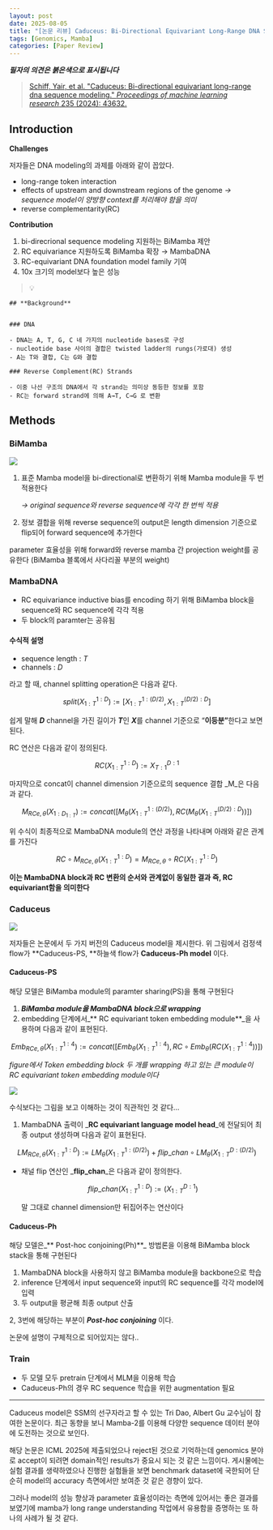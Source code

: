 ```yaml
---
layout: post
date: 2025-08-05
title: "[논문 리뷰] Caduceus: Bi-Directional Equivariant Long-Range DNA Sequence Modeling"
tags: [Genomics, Mamba]
categories: [Paper Review]
---
```


<span class="notion-red">_**필자의 의견은 붉은색으로 표시됩니다**_</span>


> [Schiff, Yair, et al. "Caduceus: Bi-directional equivariant long-range dna sequence modeling." ](https://pmc.ncbi.nlm.nih.gov/articles/PMC12189541/)[_Proceedings of machine learning research_](https://pmc.ncbi.nlm.nih.gov/articles/PMC12189541/)[ 235 (2024): 43632.](https://pmc.ncbi.nlm.nih.gov/articles/PMC12189541/)



## Introduction


**Challenges**


저자들은 DNA modeling의 과제를 아래와 같이 꼽았다.

- long-range token interaction
- effects of upstream and downstream regions of the genome 
_→ sequence model이 양방향 context를 처리해야 함을 의미_
- reverse complementarity(RC)

**Contribution**

1. bi-direcrional sequence modeling 지원하는 BiMamba 제안
1. RC equivariance 지원하도록 BiMamba 확장 → MambaDNA
1. RC-equivariant DNA foundation model family 기여
1. 10x 크기의 model보다 높은 성능

> 💡 


	## **Background**


	### DNA

	- DNA는 A, T, G, C 네 가지의 nucleotide bases로 구성
	- nucleotide base 사이의 결합은 twisted ladder의 rungs(가로대) 생성
	- A는 T와 결합, C는 G와 결합

	### Reverse Complement(RC) Strands

	- 이중 나선 구조의 DNA에서 각 strand는 의미상 동등한 정보를 포함
	- RC는 forward strand에 의해 A→T, C→G 로 변환


## Methods



### BiMamba


![](https://prod-files-secure.s3.us-west-2.amazonaws.com/542b861c-36a8-4051-84e5-8804b6728dba/2c247d59-7815-4980-99f0-8f0d21f445a7/image.png?X-Amz-Algorithm=AWS4-HMAC-SHA256&X-Amz-Content-Sha256=UNSIGNED-PAYLOAD&X-Amz-Credential=ASIAZI2LB46655KB7KUF%2F20250926%2Fus-west-2%2Fs3%2Faws4_request&X-Amz-Date=20250926T070122Z&X-Amz-Expires=3600&X-Amz-Security-Token=IQoJb3JpZ2luX2VjEP7%2F%2F%2F%2F%2F%2F%2F%2F%2F%2FwEaCXVzLXdlc3QtMiJHMEUCIC94pkXM7CDZTzwxd0l5t6QVdW%2BaaNp3ndW9AM5uHf9hAiEA76t0ZEd6XrGKKpc7EO3xGi2AzibZLckJRyPhTh%2Fd5%2F4qiAQIh%2F%2F%2F%2F%2F%2F%2F%2F%2F%2F%2FARAAGgw2Mzc0MjMxODM4MDUiDGa0K9CXwD3tniZq4CrcA%2FDlhK8CL2eD2AmhCTtPE7PGJsrsTZG6RkE0XbUqwRu3L4M6NOIQIVytDJN%2FkRQkElVTptAf64f3EqQQ74IAAViFihhsncIjMujQQIp5fbG1jm9622WMUYQX6idsH%2FwBU85KI68AfO36ibWRfBF534wesgoS5HxiSaxYJ9Vq3ivAVoGBCMi%2BfBTMO30UEN1mfcT8JKgyZ8CfsFLyqNuMNBrBjxK9v2odTmox0l%2FH%2Fp5Vtnqr7bO9DE29%2F3s0XFEVsrCoROIrpNjaeY32EgONEd05fkkJ9haQzD92gywsMrm9HXHjWR%2FbTEKcjWHH1TbvsGYPLaP5ZtL4%2BOoFXSRFw0UDtEDP2ViBPQzOx4TQ0rHTf3xq1CtZ1eJYtDhl5AJ2UUETSVonT3E7MLuxk3hLiOlu7XOYOmGSwo6ma6lYbr6COG21Hf2kgrQQEHfMF11s0kBxAyUjSOUHUXy2NT1xLy4BYYZVjinQgTgAykKRhGbqGaOyJlMkxcp32c2ZLqr6yg4EFnMbZ4ATVjZQzmS0nAAsJZjXuMBLHnNsb7wBwgjZuigHzyLj0rU1bxqC6gG3tpY7kKgLsjOKOJe%2BesNAqKdszuqfdT0RiLTKg3OXMyOyb%2BESEKY1cCME3MEUMOnZ2MYGOqUByBnBLW35wzOEgnvYAhPg2MAc31MpQTmlokQDKofUx64R0oBvrQ4WUfsS0tle95Uk4seceSPcVEmv19EmXxgqHzL%2BrUurus1lDU1E5rW4klk0ymH9dBAwmc%2BaAZ7Qq9jnbLJsXDKL5UdQ0AQjbYBwmd%2BJ%2FRqH4x94EYvOoDqvCsZhwjRLChI34BuOvjVEeJe%2F%2F7aI56%2FlARDsieo8c2xaWrrTK434&X-Amz-Signature=caba9fbd2668c26753025aaa7246c7935c154166a5922d9082f77d972d5fb1a8&X-Amz-SignedHeaders=host&x-amz-checksum-mode=ENABLED&x-id=GetObject)

1. 표준 Mamba model을 bi-directional로 변환하기 위해 Mamba module을 두 번 적용한다

	_→ original sequence와 reverse sequence에 각각 한 번씩 적용_

1. 정보 결합을 위해 reverse sequence의 output은 length dimension 기준으로 flip되어 forward sequence에 추가한다

parameter 효율성을 위해 forward와 reverse mamba 간 projection weight를 공유한다 (BiMamba 블록에서 사다리꼴 부분의 weight)



### MambaDNA

- RC equivariance inductive bias를 encoding 하기 위해 BiMamba block을 sequence와 RC sequence에 각각 적용
- 두 block의 paramter는 공유됨


#### 수식적 설명

- sequence length : _T_
- channels : _D_

라고 할 때,  channel splitting operation은 다음과 같다.


$$
split(X^{1:D}_{1:T}):=[X^{1:(D/2)}_{1:T},X^{(D/2):D}_{1:T}]
$$


<span class="notion-red">쉽게 말해 </span><span class="notion-red">_**D**_</span><span class="notion-red"> channel을 가진 길이가 </span><span class="notion-red">_**T**_</span><span class="notion-red">인 </span><span class="notion-red">_**X**_</span><span class="notion-red">를 channel 기준으로 “</span><span class="notion-red">**이등분”**</span><span class="notion-red">한다고 보면 된다.</span>


RC 연산은 다음과 같이 정의된다.


$$
RC(X^{1:D}_{1:T}):=X^{D:1}_{T:1}
$$


마지막으로 concat이 channel dimension 기준으로의 sequence 결합 _M_은 다음과 같다.


$$
M_{RCe,\theta}(X_{1:D_{1:T}}):=concat([M_{\theta}(X^{1:(D/2)}_{1:T}),RC(M_{\theta}(X^{(D/2):D}_{1:T}))])
$$


위 수식이 최종적으로 MambaDNA module의 연산 과정을 나타내며 아래와 같은 관계를 가진다


$$
RC\circ M_{RCe,\theta}(X^{1:D}_{1:T}) = M_{RCe,\theta} \circ RC(X^{1:D}_{1:T})
$$


**이는 MambaDNA block과 RC 변환의 순서와 관계없이 동일한 결과 즉, RC equivariant함을 의미한다**



### Caduceus


![](https://prod-files-secure.s3.us-west-2.amazonaws.com/542b861c-36a8-4051-84e5-8804b6728dba/f94a60d7-8145-473b-aef9-7c68d3ec604a/image.png?X-Amz-Algorithm=AWS4-HMAC-SHA256&X-Amz-Content-Sha256=UNSIGNED-PAYLOAD&X-Amz-Credential=ASIAZI2LB46655KB7KUF%2F20250926%2Fus-west-2%2Fs3%2Faws4_request&X-Amz-Date=20250926T070122Z&X-Amz-Expires=3600&X-Amz-Security-Token=IQoJb3JpZ2luX2VjEP7%2F%2F%2F%2F%2F%2F%2F%2F%2F%2FwEaCXVzLXdlc3QtMiJHMEUCIC94pkXM7CDZTzwxd0l5t6QVdW%2BaaNp3ndW9AM5uHf9hAiEA76t0ZEd6XrGKKpc7EO3xGi2AzibZLckJRyPhTh%2Fd5%2F4qiAQIh%2F%2F%2F%2F%2F%2F%2F%2F%2F%2F%2FARAAGgw2Mzc0MjMxODM4MDUiDGa0K9CXwD3tniZq4CrcA%2FDlhK8CL2eD2AmhCTtPE7PGJsrsTZG6RkE0XbUqwRu3L4M6NOIQIVytDJN%2FkRQkElVTptAf64f3EqQQ74IAAViFihhsncIjMujQQIp5fbG1jm9622WMUYQX6idsH%2FwBU85KI68AfO36ibWRfBF534wesgoS5HxiSaxYJ9Vq3ivAVoGBCMi%2BfBTMO30UEN1mfcT8JKgyZ8CfsFLyqNuMNBrBjxK9v2odTmox0l%2FH%2Fp5Vtnqr7bO9DE29%2F3s0XFEVsrCoROIrpNjaeY32EgONEd05fkkJ9haQzD92gywsMrm9HXHjWR%2FbTEKcjWHH1TbvsGYPLaP5ZtL4%2BOoFXSRFw0UDtEDP2ViBPQzOx4TQ0rHTf3xq1CtZ1eJYtDhl5AJ2UUETSVonT3E7MLuxk3hLiOlu7XOYOmGSwo6ma6lYbr6COG21Hf2kgrQQEHfMF11s0kBxAyUjSOUHUXy2NT1xLy4BYYZVjinQgTgAykKRhGbqGaOyJlMkxcp32c2ZLqr6yg4EFnMbZ4ATVjZQzmS0nAAsJZjXuMBLHnNsb7wBwgjZuigHzyLj0rU1bxqC6gG3tpY7kKgLsjOKOJe%2BesNAqKdszuqfdT0RiLTKg3OXMyOyb%2BESEKY1cCME3MEUMOnZ2MYGOqUByBnBLW35wzOEgnvYAhPg2MAc31MpQTmlokQDKofUx64R0oBvrQ4WUfsS0tle95Uk4seceSPcVEmv19EmXxgqHzL%2BrUurus1lDU1E5rW4klk0ymH9dBAwmc%2BaAZ7Qq9jnbLJsXDKL5UdQ0AQjbYBwmd%2BJ%2FRqH4x94EYvOoDqvCsZhwjRLChI34BuOvjVEeJe%2F%2F7aI56%2FlARDsieo8c2xaWrrTK434&X-Amz-Signature=092247561a28ee1aad3a8686134288a459f3913bff798380fc276080fb341060&X-Amz-SignedHeaders=host&x-amz-checksum-mode=ENABLED&x-id=GetObject)


저자들은 논문에서 두 가지 버전의 Caduceus model을 제시한다. 위 그림에서 검정색 flow가 **Caduceus-PS, **하늘색 flow가 **Caduceus-Ph model** 이다.



#### Caduceus-PS


해당 모델은 BiMamba module의 paramter sharing(PS)을 통해 구현된다

1. _**BiMamba module을 MambaDNA block으로 wrapping**_
1. embedding 단계에서_** RC equivariant token embedding module**_을 사용하며 다음과 같이 표현된다.

$$
Emb_{RCe,\theta}(X^{1:4}_{1:T}):=concat([Emb_{\theta}(X^{1:4}_{1:T}),RC \circ Emb_{\theta}(RC(X^{1:4}_{1:T}))])
$$


_figure에서 Token embedding block 두 개를 wrapping 하고 있는 큰 module이 RC equivariant token embedding module이다_


![](https://prod-files-secure.s3.us-west-2.amazonaws.com/542b861c-36a8-4051-84e5-8804b6728dba/b175e4da-71eb-4e91-8c23-a06dabe673c9/image.png?X-Amz-Algorithm=AWS4-HMAC-SHA256&X-Amz-Content-Sha256=UNSIGNED-PAYLOAD&X-Amz-Credential=ASIAZI2LB46655KB7KUF%2F20250926%2Fus-west-2%2Fs3%2Faws4_request&X-Amz-Date=20250926T070122Z&X-Amz-Expires=3600&X-Amz-Security-Token=IQoJb3JpZ2luX2VjEP7%2F%2F%2F%2F%2F%2F%2F%2F%2F%2FwEaCXVzLXdlc3QtMiJHMEUCIC94pkXM7CDZTzwxd0l5t6QVdW%2BaaNp3ndW9AM5uHf9hAiEA76t0ZEd6XrGKKpc7EO3xGi2AzibZLckJRyPhTh%2Fd5%2F4qiAQIh%2F%2F%2F%2F%2F%2F%2F%2F%2F%2F%2FARAAGgw2Mzc0MjMxODM4MDUiDGa0K9CXwD3tniZq4CrcA%2FDlhK8CL2eD2AmhCTtPE7PGJsrsTZG6RkE0XbUqwRu3L4M6NOIQIVytDJN%2FkRQkElVTptAf64f3EqQQ74IAAViFihhsncIjMujQQIp5fbG1jm9622WMUYQX6idsH%2FwBU85KI68AfO36ibWRfBF534wesgoS5HxiSaxYJ9Vq3ivAVoGBCMi%2BfBTMO30UEN1mfcT8JKgyZ8CfsFLyqNuMNBrBjxK9v2odTmox0l%2FH%2Fp5Vtnqr7bO9DE29%2F3s0XFEVsrCoROIrpNjaeY32EgONEd05fkkJ9haQzD92gywsMrm9HXHjWR%2FbTEKcjWHH1TbvsGYPLaP5ZtL4%2BOoFXSRFw0UDtEDP2ViBPQzOx4TQ0rHTf3xq1CtZ1eJYtDhl5AJ2UUETSVonT3E7MLuxk3hLiOlu7XOYOmGSwo6ma6lYbr6COG21Hf2kgrQQEHfMF11s0kBxAyUjSOUHUXy2NT1xLy4BYYZVjinQgTgAykKRhGbqGaOyJlMkxcp32c2ZLqr6yg4EFnMbZ4ATVjZQzmS0nAAsJZjXuMBLHnNsb7wBwgjZuigHzyLj0rU1bxqC6gG3tpY7kKgLsjOKOJe%2BesNAqKdszuqfdT0RiLTKg3OXMyOyb%2BESEKY1cCME3MEUMOnZ2MYGOqUByBnBLW35wzOEgnvYAhPg2MAc31MpQTmlokQDKofUx64R0oBvrQ4WUfsS0tle95Uk4seceSPcVEmv19EmXxgqHzL%2BrUurus1lDU1E5rW4klk0ymH9dBAwmc%2BaAZ7Qq9jnbLJsXDKL5UdQ0AQjbYBwmd%2BJ%2FRqH4x94EYvOoDqvCsZhwjRLChI34BuOvjVEeJe%2F%2F7aI56%2FlARDsieo8c2xaWrrTK434&X-Amz-Signature=af2c4854d14bb92a75c6bcae844b1d821f630b6e64f14ceb08991781f9340a68&X-Amz-SignedHeaders=host&x-amz-checksum-mode=ENABLED&x-id=GetObject)


<span class="notion-red">수식보다는 그림을 보고 이해하는 것이 직관적인 것 같다…</span>

1. MambaDNA 출력이 _**RC equivariant language model head**_에 전달되어 최종 output 생성하며 다음과 같이 표현된다.

$$
LM_{RCe,\theta}(X^{1:D}_{1:T}):= LM_{\theta}(X^{1:(D/2)}_{1:T})+flip\_chan\circ LM_{\theta}(X^{D:(D/2)}_{1:T})
$$

- 채널 flip 연산인 _**flip\_chan**_은 다음과 같이 정의한다.

	$$
	flip\_chan(X^{1:D}_{1:T}):=(X^{D:1}_{1:T})
	$$


	말 그대로 channel dimension만 뒤집어주는 연산이다



#### Caduceus-Ph


해당 모델은_** Post-hoc conjoining(Ph)**_ 방법론을 이용해 BiMamba block stack을 통해 구현된다

1. MambaDNA block을 사용하지 않고 BiMamba module을 backbone으로 학습
1. inference 단계에서 input sequence와 input의 RC sequence를 각각 model에 입력
1. 두 output을 평균해 최종 output 산출

2, 3번에 해당하는 부분이 _**Post-hoc conjoining**_ 이다.


<span class="notion-red">논문에 설명이 구체적으로 되어있지는 않다..</span>



### Train

- 두 모델 모두 pretrain 단계에서 MLM을 이용해 학습
- Caduceus-Ph의 경우 RC sequence 학습을 위한 augmentation 필요

---


<span class="notion-red">Caduceus model은 SSM의 선구자라고 할 수 있는 Tri Dao, Albert Gu 교수님이 참여한 논문이다. 최근 동향을 보니 Mamba-2를 이용해 다양한 sequence 데이터 분야에 도전하는 것으로 보인다.</span>


<span class="notion-red">해당 논문은 ICML 2025에 제출되었으나 reject된 것으로 기억하는데 genomics 분야로 accept이 되려면 domain적인 results가 중요시 되는 것 같은 느낌이다. 게시물에는 실험 결과를 생략하였으나 진행한 실험들을 보면 benchmark dataset에 국한되어 단순히 model의 accuracy 측면에서만 보여준 것 같은 경향이 있다.</span>


<span class="notion-red">그러나 model의 성능 향상과 parameter 효율성이라는 측면에 있어서는 좋은 결과를 보였기에 mamba가 long range understanding 작업에서 유용함을 증명하는 또 하나의 사례가 될 것 같다.</span>

